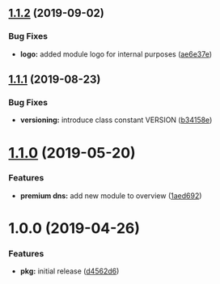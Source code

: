 ## [1.1.2](https://github.com/hexonet/whmcs-ispapi-widget-modules/compare/v1.1.1...v1.1.2) (2019-09-02)


### Bug Fixes

* **logo:** added module logo for internal purposes ([ae6e37e](https://github.com/hexonet/whmcs-ispapi-widget-modules/commit/ae6e37e))

## [1.1.1](https://github.com/hexonet/whmcs-ispapi-widget-modules/compare/v1.1.0...v1.1.1) (2019-08-23)


### Bug Fixes

* **versioning:** introduce class constant VERSION ([b34158e](https://github.com/hexonet/whmcs-ispapi-widget-modules/commit/b34158e))

# [1.1.0](https://github.com/hexonet/whmcs-ispapi-widget-modules/compare/v1.0.0...v1.1.0) (2019-05-20)


### Features

* **premium dns:** add new module to overview ([1aed692](https://github.com/hexonet/whmcs-ispapi-widget-modules/commit/1aed692))

# 1.0.0 (2019-04-26)


### Features

* **pkg:** initial release ([d4562d6](https://github.com/hexonet/whmcs-ispapi-widget-modules/commit/d4562d6))
